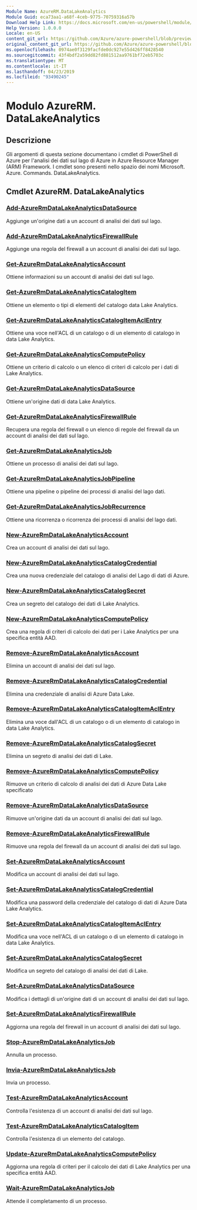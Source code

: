 ```yaml
---
Module Name: AzureRM.DataLakeAnalytics
Module Guid: eca73aa1-a68f-4ceb-9775-70759316a57b
Download Help Link: https://docs.microsoft.com/en-us/powershell/module/azurerm.datalakeanalytics
Help Version: 1.0.0.0
Locale: en-US
content_git_url: https://github.com/Azure/azure-powershell/blob/preview/src/ResourceManager/DataLakeAnalytics/Commands.DataLakeAnalytics/help/AzureRM.DataLakeAnalytics.md
original_content_git_url: https://github.com/Azure/azure-powershell/blob/preview/src/ResourceManager/DataLakeAnalytics/Commands.DataLakeAnalytics/help/AzureRM.DataLakeAnalytics.md
ms.openlocfilehash: 0974ae0f3129facfde0dc927e55d426ff8428540
ms.sourcegitcommit: 43f4bdf2a59dd82fd881512aa9761bf72eb5703c
ms.translationtype: MT
ms.contentlocale: it-IT
ms.lasthandoff: 04/23/2019
ms.locfileid: "93490245"
---
```

# Modulo AzureRM. DataLakeAnalytics
## Descrizione
Gli argomenti di questa sezione documentano i cmdlet di PowerShell di Azure per l'analisi dei dati sul lago di Azure in Azure Resource Manager (ARM) Framework. I cmdlet sono presenti nello spazio dei nomi Microsoft. Azure. Commands. DataLakeAnalytics.

## Cmdlet AzureRM. DataLakeAnalytics
### [Add-AzureRmDataLakeAnalyticsDataSource](Add-AzureRmDataLakeAnalyticsDataSource.md)
Aggiunge un'origine dati a un account di analisi dei dati sul lago.

### [Add-AzureRmDataLakeAnalyticsFirewallRule](Add-AzureRmDataLakeAnalyticsFirewallRule.md)
Aggiunge una regola del firewall a un account di analisi dei dati sul lago.

### [Get-AzureRmDataLakeAnalyticsAccount](Get-AzureRmDataLakeAnalyticsAccount.md)
Ottiene informazioni su un account di analisi dei dati sul lago.

### [Get-AzureRmDataLakeAnalyticsCatalogItem](Get-AzureRmDataLakeAnalyticsCatalogItem.md)
Ottiene un elemento o tipi di elementi del catalogo data Lake Analytics.

### [Get-AzureRmDataLakeAnalyticsCatalogItemAclEntry](Get-AzureRmDataLakeAnalyticsCatalogItemAclEntry.md)
Ottiene una voce nell'ACL di un catalogo o di un elemento di catalogo in data Lake Analytics.

### [Get-AzureRmDataLakeAnalyticsComputePolicy](Get-AzureRmDataLakeAnalyticsComputePolicy.md)
Ottiene un criterio di calcolo o un elenco di criteri di calcolo per i dati di Lake Analytics.

### [Get-AzureRmDataLakeAnalyticsDataSource](Get-AzureRmDataLakeAnalyticsDataSource.md)
Ottiene un'origine dati di data Lake Analytics.

### [Get-AzureRmDataLakeAnalyticsFirewallRule](Get-AzureRmDataLakeAnalyticsFirewallRule.md)
Recupera una regola del firewall o un elenco di regole del firewall da un account di analisi dei dati sul lago.

### [Get-AzureRmDataLakeAnalyticsJob](Get-AzureRmDataLakeAnalyticsJob.md)
Ottiene un processo di analisi dei dati sul lago.

### [Get-AzureRmDataLakeAnalyticsJobPipeline](Get-AzureRmDataLakeAnalyticsJobPipeline.md)
Ottiene una pipeline o pipeline dei processi di analisi del lago dati.

### [Get-AzureRmDataLakeAnalyticsJobRecurrence](Get-AzureRmDataLakeAnalyticsJobRecurrence.md)
Ottiene una ricorrenza o ricorrenza dei processi di analisi del lago dati.

### [New-AzureRmDataLakeAnalyticsAccount](New-AzureRmDataLakeAnalyticsAccount.md)
Crea un account di analisi dei dati sul lago.

### [New-AzureRmDataLakeAnalyticsCatalogCredential](New-AzureRmDataLakeAnalyticsCatalogCredential.md)
Crea una nuova credenziale del catalogo di analisi del Lago di dati di Azure.

### [New-AzureRmDataLakeAnalyticsCatalogSecret](New-AzureRmDataLakeAnalyticsCatalogSecret.md)
Crea un segreto del catalogo dei dati di Lake Analytics.

### [New-AzureRmDataLakeAnalyticsComputePolicy](New-AzureRmDataLakeAnalyticsComputePolicy.md)
Crea una regola di criteri di calcolo dei dati per i Lake Analytics per una specifica entità AAD.

### [Remove-AzureRmDataLakeAnalyticsAccount](Remove-AzureRmDataLakeAnalyticsAccount.md)
Elimina un account di analisi dei dati sul lago.

### [Remove-AzureRmDataLakeAnalyticsCatalogCredential](Remove-AzureRmDataLakeAnalyticsCatalogCredential.md)
Elimina una credenziale di analisi di Azure Data Lake.

### [Remove-AzureRmDataLakeAnalyticsCatalogItemAclEntry](Remove-AzureRmDataLakeAnalyticsCatalogItemAclEntry.md)
Elimina una voce dall'ACL di un catalogo o di un elemento di catalogo in data Lake Analytics.

### [Remove-AzureRmDataLakeAnalyticsCatalogSecret](Remove-AzureRmDataLakeAnalyticsCatalogSecret.md)
Elimina un segreto di analisi dei dati di Lake.

### [Remove-AzureRmDataLakeAnalyticsComputePolicy](Remove-AzureRmDataLakeAnalyticsComputePolicy.md)
Rimuove un criterio di calcolo di analisi dei dati di Azure Data Lake specificato

### [Remove-AzureRmDataLakeAnalyticsDataSource](Remove-AzureRmDataLakeAnalyticsDataSource.md)
Rimuove un'origine dati da un account di analisi dei dati sul lago.

### [Remove-AzureRmDataLakeAnalyticsFirewallRule](Remove-AzureRmDataLakeAnalyticsFirewallRule.md)
Rimuove una regola del firewall da un account di analisi dei dati sul lago.

### [Set-AzureRmDataLakeAnalyticsAccount](Set-AzureRmDataLakeAnalyticsAccount.md)
Modifica un account di analisi dei dati sul lago.

### [Set-AzureRmDataLakeAnalyticsCatalogCredential](Set-AzureRmDataLakeAnalyticsCatalogCredential.md)
Modifica una password della credenziale del catalogo di dati di Azure Data Lake Analytics.

### [Set-AzureRmDataLakeAnalyticsCatalogItemAclEntry](Set-AzureRmDataLakeAnalyticsCatalogItemAclEntry.md)
Modifica una voce nell'ACL di un catalogo o di un elemento di catalogo in data Lake Analytics.

### [Set-AzureRmDataLakeAnalyticsCatalogSecret](Set-AzureRmDataLakeAnalyticsCatalogSecret.md)
Modifica un segreto del catalogo di analisi dei dati di Lake.

### [Set-AzureRmDataLakeAnalyticsDataSource](Set-AzureRmDataLakeAnalyticsDataSource.md)
Modifica i dettagli di un'origine dati di un account di analisi dei dati sul lago.

### [Set-AzureRmDataLakeAnalyticsFirewallRule](Set-AzureRmDataLakeAnalyticsFirewallRule.md)
Aggiorna una regola del firewall in un account di analisi dei dati sul lago.

### [Stop-AzureRmDataLakeAnalyticsJob](Stop-AzureRmDataLakeAnalyticsJob.md)
Annulla un processo.

### [Invia-AzureRmDataLakeAnalyticsJob](Submit-AzureRmDataLakeAnalyticsJob.md)
Invia un processo.

### [Test-AzureRmDataLakeAnalyticsAccount](Test-AzureRmDataLakeAnalyticsAccount.md)
Controlla l'esistenza di un account di analisi dei dati sul lago.

### [Test-AzureRmDataLakeAnalyticsCatalogItem](Test-AzureRmDataLakeAnalyticsCatalogItem.md)
Controlla l'esistenza di un elemento del catalogo.

### [Update-AzureRmDataLakeAnalyticsComputePolicy](Update-AzureRmDataLakeAnalyticsComputePolicy.md)
Aggiorna una regola di criteri per il calcolo dei dati di Lake Analytics per una specifica entità AAD.

### [Wait-AzureRmDataLakeAnalyticsJob](Wait-AzureRmDataLakeAnalyticsJob.md)
Attende il completamento di un processo.

